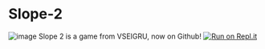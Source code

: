 # Slope-2
![image](https://user-images.githubusercontent.com/81763982/162584270-725a5365-84c9-4645-be29-bb4ed786d812.png)
Slope 2 is a game from VSEIGRU, now on Github! 
[![Run on Repl.it](https://repl.it/badge/github/NYPDdev/Slope-2)](https://repl.it/github/NYPDdev/Slope-2)
